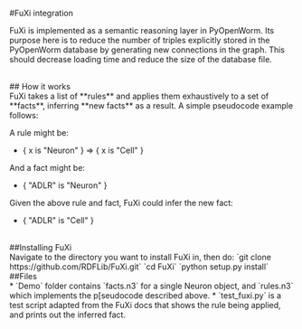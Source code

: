 #FuXi integration

FuXi is implemented as a semantic reasoning layer in PyOpenWorm. Its purpose here is to reduce the number of triples explicitly stored in the PyOpenWorm database by generating new connections in the graph. This should decrease loading time and reduce the size of the database file.

<br>
## How it works
<br>
FuXi takes a list of **rules** and applies them exhaustively to a set of **facts**, inferring **new facts** as a result. A simple pseudocode example follows:

A rule might be:

* { x is "Neuron" } => { x is "Cell" }

And a fact might be:

* { "ADLR" is "Neuron" }

Given the above rule and fact, FuXi could infer the new fact:

* { "ADLR" is "Cell" }

<br>
##Installing FuXi    
<br>
Navigate to the directory you want to install FuXi in, then do:  
`git clone https://github.com/RDFLib/FuXi.git`  
`cd FuXi`  
`python setup.py install`   
<br>
##Files
<br>
* `Demo` folder contains `facts.n3` for a single Neuron object, and `rules.n3` which implements the p[seudocode described above.   
* `test_fuxi.py` is a test script adapted from the FuXi docs that shows the rule being applied, and prints out the inferred fact.
<br>